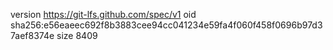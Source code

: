 version https://git-lfs.github.com/spec/v1
oid sha256:e56eaeec692f8b3883cee94cc041234e59fa4f060f458f0696b97d37aef8374e
size 8409
